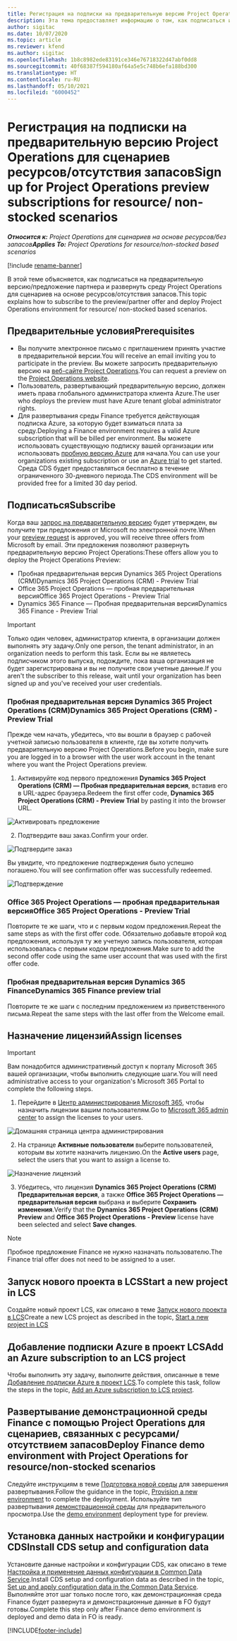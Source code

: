 ```yaml
---
title: Регистрация на подписки на предварительную версию Project Operations для сценариев ресурсов/отсутствия запасов
description: Эта тема предоставляет информацию о том, как подписаться и развернуть roject Operations для сценариев на основе ресурсов/отсутствия запасов.
author: sigitac
ms.date: 10/07/2020
ms.topic: article
ms.reviewer: kfend
ms.author: sigitac
ms.openlocfilehash: 1b8c8982ede83191ce346e76718322d47abf0dd8
ms.sourcegitcommit: 40f68387f594180af64a5e5c748b6efa188bd300
ms.translationtype: HT
ms.contentlocale: ru-RU
ms.lasthandoff: 05/10/2021
ms.locfileid: "6000452"
---
```

# <a name="sign-up-for-project-operations-preview-subscriptions-for-resource-non-stocked-scenarios"></a><span data-ttu-id="e6f74-103">Регистрация на подписки на предварительную версию Project Operations для сценариев ресурсов/отсутствия запасов</span><span class="sxs-lookup"><span data-stu-id="e6f74-103">Sign up for Project Operations preview subscriptions for resource/ non-stocked scenarios</span></span>

<span data-ttu-id="e6f74-104">_**Относится к:** Project Operations для сценариев на основе ресурсов/без запасов_</span><span class="sxs-lookup"><span data-stu-id="e6f74-104">_**Applies To:** Project Operations for resource/non-stocked based scenarios_</span></span>

[!include [rename-banner](~/includes/cc-data-platform-banner.md)]

<span data-ttu-id="e6f74-105">В этой теме объясняется, как подписаться на предварительную версию/предложение партнера и развернуть среду Project Operations для сценариев на основе ресурсов/отсутствия запасов.</span><span class="sxs-lookup"><span data-stu-id="e6f74-105">This topic explains how to subscribe to the preview/partner offer and deploy Project Operations environment for resource/ non-stocked based scenarios.</span></span>

## <a name="prerequisites"></a><span data-ttu-id="e6f74-106">Предварительные условия</span><span class="sxs-lookup"><span data-stu-id="e6f74-106">Prerequisites</span></span>

- <span data-ttu-id="e6f74-107">Вы получите электронное письмо с приглашением принять участие в предварительной версии.</span><span class="sxs-lookup"><span data-stu-id="e6f74-107">You will receive an email inviting you to participate in the preview.</span></span> <span data-ttu-id="e6f74-108">Вы можете запросить предварительную версию на [веб-сайте Project Operations](https://dynamics.microsoft.com/en-us/project-operations/overview/).</span><span class="sxs-lookup"><span data-stu-id="e6f74-108">You can request a preview on the [Project Operations website](https://dynamics.microsoft.com/en-us/project-operations/overview/).</span></span>
- <span data-ttu-id="e6f74-109">Пользователь, развертывающий предварительную версию, должен иметь права глобального администратора клиента Azure.</span><span class="sxs-lookup"><span data-stu-id="e6f74-109">The user who deploys the preview must have Azure tenant global administrator rights.</span></span>
- <span data-ttu-id="e6f74-110">Для развертывания среды Finance требуется действующая подписка Azure, за которую будет взиматься плата за среду.</span><span class="sxs-lookup"><span data-stu-id="e6f74-110">Deploying a Finance environment requires a valid Azure subscription that will be billed per environment.</span></span> <span data-ttu-id="e6f74-111">Вы можете использовать существующую подписку вашей организации или использовать [пробную версию Azure](https://azure.microsoft.com/en-us/free/) для начала.</span><span class="sxs-lookup"><span data-stu-id="e6f74-111">You can use your organizations existing subscription or use an [Azure trial](https://azure.microsoft.com/en-us/free/) to get started.</span></span> <span data-ttu-id="e6f74-112">Среда CDS будет предоставляться бесплатно в течение ограниченного 30-дневного периода.</span><span class="sxs-lookup"><span data-stu-id="e6f74-112">The CDS environment will be provided free for a limited 30 day period.</span></span>

## <a name="subscribe"></a><span data-ttu-id="e6f74-113">Подписаться</span><span class="sxs-lookup"><span data-stu-id="e6f74-113">Subscribe</span></span>

<span data-ttu-id="e6f74-114">Когда ваш [запрос на предварительную версию](https://forms.office.com/FormsPro/Pages/ResponsePage.aspx?id=v4j5cvGGr0GRqy180BHbR56j8lZs0FdAvwT75_WNFyxUMkRDV1NYQU5TNjE2VjhKOVBUNVg2R0s1NC4u) будет утвержден, вы получите три предложения от Microsoft по электронной почте.</span><span class="sxs-lookup"><span data-stu-id="e6f74-114">When your [preview request](https://forms.office.com/FormsPro/Pages/ResponsePage.aspx?id=v4j5cvGGr0GRqy180BHbR56j8lZs0FdAvwT75_WNFyxUMkRDV1NYQU5TNjE2VjhKOVBUNVg2R0s1NC4u) is approved, you will receive three offers from Microsoft by email.</span></span> <span data-ttu-id="e6f74-115">Эти предложения позволяют развернуть предварительную версию Project Operations:</span><span class="sxs-lookup"><span data-stu-id="e6f74-115">These offers allow you to deploy the Project Operations Preview:</span></span>

- <span data-ttu-id="e6f74-116">Пробная предварительная версия Dynamics 365 Project Operations (CRM)</span><span class="sxs-lookup"><span data-stu-id="e6f74-116">Dynamics 365 Project Operations (CRM) - Preview Trial</span></span>
- <span data-ttu-id="e6f74-117">Office 365 Project Operations — пробная предварительная версия</span><span class="sxs-lookup"><span data-stu-id="e6f74-117">Office 365 Project Operations - Preview Trial</span></span>
- <span data-ttu-id="e6f74-118">Dynamics 365 Finance — Пробная предварительная версия</span><span class="sxs-lookup"><span data-stu-id="e6f74-118">Dynamics 365 Finance - Preview Trial</span></span>

> [!IMPORTANT]
> <span data-ttu-id="e6f74-119">Только один человек, администратор клиента, в организации должен выполнять эту задачу.</span><span class="sxs-lookup"><span data-stu-id="e6f74-119">Only one person, the tenant administrator, in an organization needs to perform this task.</span></span> <span data-ttu-id="e6f74-120">Если вы не являетесь подписчиком этого выпуска, подождите, пока ваша организация не будет зарегистрирована и вы не получите свои учетные данные.</span><span class="sxs-lookup"><span data-stu-id="e6f74-120">If you aren't the subscriber to this release, wait until your organization has been signed up and you've received your user credentials.</span></span>

### <a name="dynamics-365-project-operations-crm---preview-trial"></a><span data-ttu-id="e6f74-121">Пробная предварительная версия Dynamics 365 Project Operations (CRM)</span><span class="sxs-lookup"><span data-stu-id="e6f74-121">Dynamics 365 Project Operations (CRM) - Preview Trial</span></span> 

<span data-ttu-id="e6f74-122">Прежде чем начать, убедитесь, что вы вошли в браузер с рабочей учетной записью пользователя в клиенте, где вы хотите получить предварительную версию Project Operations.</span><span class="sxs-lookup"><span data-stu-id="e6f74-122">Before you begin, make sure you are logged in to a browser with the user work account in the tenant where you want the Project Operations preview.</span></span>

1. <span data-ttu-id="e6f74-123">Активируйте код первого предложения **Dynamics 365 Project Operations (CRM) — Пробная предварительная версия**, вставив его в URL-адрес браузера.</span><span class="sxs-lookup"><span data-stu-id="e6f74-123">Redeem the first offer code, **Dynamics 365 Project Operations (CRM) - Preview Trial** by pasting it into the browser URL.</span></span>

![Активировать предложение](./media/16RedeemFirstOfferNew.png)

2. <span data-ttu-id="e6f74-125">Подтвердите ваш заказ.</span><span class="sxs-lookup"><span data-stu-id="e6f74-125">Confirm your order.</span></span>

![Подтвердите заказ](./media/17ConfirmOrderNew.png)

<span data-ttu-id="e6f74-127">Вы увидите, что предложение подтверждения было успешно погашено.</span><span class="sxs-lookup"><span data-stu-id="e6f74-127">You will see confirmation offer was successfully redeemed.</span></span>

![Подтверждение](./media/18OrderConfirmationNew.png)

### <a name="office-365-project-operations---preview-trial"></a><span data-ttu-id="e6f74-129">Office 365 Project Operations — пробная предварительная версия</span><span class="sxs-lookup"><span data-stu-id="e6f74-129">Office 365 Project Operations - Preview Trial</span></span>

<span data-ttu-id="e6f74-130">Повторите те же шаги, что и с первым кодом предложения.</span><span class="sxs-lookup"><span data-stu-id="e6f74-130">Repeat the same steps as with the first offer code.</span></span> <span data-ttu-id="e6f74-131">Обязательно добавьте второй код предложения, используя ту же учетную запись пользователя, которая использовалась с первым кодом предложения.</span><span class="sxs-lookup"><span data-stu-id="e6f74-131">Make sure to add the second offer code using the same user account that was used with the first offer code.</span></span>

### <a name="dynamics-365-finance-preview-trial"></a><span data-ttu-id="e6f74-132">Пробная предварительная версия Dynamics 365 Finance</span><span class="sxs-lookup"><span data-stu-id="e6f74-132">Dynamics 365 Finance preview trial</span></span>

<span data-ttu-id="e6f74-133">Повторите те же шаги с последним предложением из приветственного письма.</span><span class="sxs-lookup"><span data-stu-id="e6f74-133">Repeat the same steps with the last offer from the Welcome email.</span></span>

## <a name="assign-licenses"></a><span data-ttu-id="e6f74-134">Назначение лицензий</span><span class="sxs-lookup"><span data-stu-id="e6f74-134">Assign licenses</span></span>

> [!IMPORTANT]
> <span data-ttu-id="e6f74-135">Вам понадобится административный доступ к порталу Microsoft 365 вашей организации, чтобы выполнить следующие шаги.</span><span class="sxs-lookup"><span data-stu-id="e6f74-135">You will need administrative access to your organization's Microsoft 365 Portal to complete the following steps.</span></span>

1. <span data-ttu-id="e6f74-136">Перейдите в [Центр администрирования Microsoft 365](https://portal.office.com/), чтобы назначить лицензии вашим пользователям.</span><span class="sxs-lookup"><span data-stu-id="e6f74-136">Go to [Microsoft 365 admin center](https://portal.office.com/) to assign the licenses to your users.</span></span>

![Домашняя страница центра администрирования](./media/14AdminPortal.png)

2. <span data-ttu-id="e6f74-138">На странице **Активные пользователи** выберите пользователей, которым вы хотите назначить лицензию.</span><span class="sxs-lookup"><span data-stu-id="e6f74-138">On the **Active users** page, select the users that you want to assign a license to.</span></span>

![Назначение лицензий](./media/15AssignLicenses.png)

3. <span data-ttu-id="e6f74-140">Убедитесь, что лицензия **Dynamics 365 Project Operations (CRM) Предварительная версия**, а также **Office 365 Project Operations — предварительная версия** выбрана и выберите **Сохранить изменения**.</span><span class="sxs-lookup"><span data-stu-id="e6f74-140">Verify that the **Dynamics 365 Project Operations (CRM) Preview** and **Office 365 Project Operations - Preview** license have been selected and select **Save changes**.</span></span>

> [!NOTE]
> <span data-ttu-id="e6f74-141">Пробное предложение Finance не нужно назначать пользователю.</span><span class="sxs-lookup"><span data-stu-id="e6f74-141">The Finance trial offer does not need to be assigned to a user.</span></span>

## <a name="start-a-new-project-in-lcs"></a><span data-ttu-id="e6f74-142">Запуск нового проекта в LCS</span><span class="sxs-lookup"><span data-stu-id="e6f74-142">Start a new project in LCS</span></span>

<span data-ttu-id="e6f74-143">Создайте новый проект LCS, как описано в теме [Запуск нового проекта в LCS](create-lcs-project.md)</span><span class="sxs-lookup"><span data-stu-id="e6f74-143">Create a new LCS project as described in the topic, [Start a new project in LCS](create-lcs-project.md)</span></span>

## <a name="add-an-azure-subscription-to-an-lcs-project"></a><span data-ttu-id="e6f74-144">Добавление подписки Azure в проект LCS</span><span class="sxs-lookup"><span data-stu-id="e6f74-144">Add an Azure subscription to an LCS project</span></span>

<span data-ttu-id="e6f74-145">Чтобы выполнить эту задачу, выполните действия, описанные в теме [Добавление подписки Azure в проект LCS](resource-add-azure-subscription-lcs-project.md).</span><span class="sxs-lookup"><span data-stu-id="e6f74-145">To complete this task, follow the steps in the topic, [Add an Azure subscription to LCS project](resource-add-azure-subscription-lcs-project.md).</span></span>

## <a name="deploy-finance-demo-environment-with-project-operations-for-resourcenon-stocked-scenarios"></a><span data-ttu-id="e6f74-146">Развертывание демонстрационной среды Finance с помощью Project Operations для сценариев, связанных с ресурсами/отсутствием запасов</span><span class="sxs-lookup"><span data-stu-id="e6f74-146">Deploy Finance demo environment with Project Operations for resource/non-stocked scenarios</span></span>

<span data-ttu-id="e6f74-147">Следуйте инструкциям в теме [Подготовка новой среды](resource-provision-new-environment.md) для завершения развертывания.</span><span class="sxs-lookup"><span data-stu-id="e6f74-147">Follow the guidance in the topic, [Provision a new environment](resource-provision-new-environment.md) to complete the deployment.</span></span> <span data-ttu-id="e6f74-148">Используйте тип развертывания [демонстрационной среды](/dynamics365/fin-ops-core/dev-itpro/deployment/deploy-demo-environment) для предварительного просмотра.</span><span class="sxs-lookup"><span data-stu-id="e6f74-148">Use the [demo environment](/dynamics365/fin-ops-core/dev-itpro/deployment/deploy-demo-environment) deployment type for preview.</span></span> 

## <a name="install-cds-setup-and-configuration-data"></a><span data-ttu-id="e6f74-149">Установка данных настройки и конфигурации CDS</span><span class="sxs-lookup"><span data-stu-id="e6f74-149">Install CDS setup and configuration data</span></span>

<span data-ttu-id="e6f74-150">Установите данные настройки и конфигурации CDS, как описано в теме [Настройка и применение данных конфигурации в Common Data Service](resource-apply-pro-setup-config-data.md).</span><span class="sxs-lookup"><span data-stu-id="e6f74-150">Install CDS setup and configuration data as described in the topic, [Set up and apply configuration data in the Common Data Service](resource-apply-pro-setup-config-data.md).</span></span>
<span data-ttu-id="e6f74-151">Выполняйте этот шаг только после того, как демонстрационная среда Finance будет развернута и демонстрационные данные в FO будут готовы.</span><span class="sxs-lookup"><span data-stu-id="e6f74-151">Complete this step only after Finance demo environment is deployed and demo data in FO is ready.</span></span>


[!INCLUDE[footer-include](../includes/footer-banner.md)]